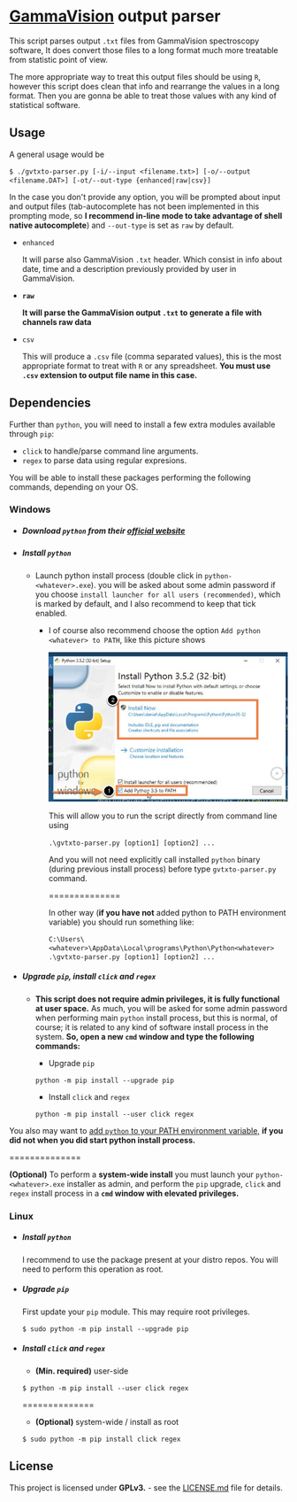 # [GammaVision](https://www.ortec-online.com/products/application-software/gammavision) output parser

This script parses output `.txt` files from GammaVision spectroscopy software, It does convert those files to a long format much more treatable from statistic point of view.

The more appropriate way to treat this output files should be using `R`, however this script does clean that info and rearrange the values in a long format. Then you are gonna be able to treat those values with any kind of statistical software.


## Usage
A general usage would be

```
$ ./gvtxto-parser.py [-i/--input <filename.txt>] [-o/--output <filename.DAT>] [-ot/--out-type {enhanced|raw|csv}]
```

In the case you don't provide any option, you will be prompted about input and output files (tab-autocomplete has not been implemented in this prompting mode, so **I recommend in-line mode to take advantage of shell native autocomplete**) and `--out-type` is set as `raw` by default.

  - `enhanced`

    It will parse also GammaVision `.txt` header. Which consist in info about date, time and a description previously provided by user in GammaVision.
  - **`raw`**

    **It will parse the GammaVision output `.txt` to generate a file with channels raw data**

  - `csv`

    This will produce a `.csv` file (comma separated values), this is the most appropriate format to treat with `R` or any spreadsheet. **You must use `.csv` extension to output file name in this case.**


## Dependencies
Further than `python`, you will need to install a few extra modules available through `pip`:

- `click` to handle/parse command line arguments.
- `regex` to parse data using regular expresions.

You will be able to install these packages performing the following commands, depending on your OS.

### Windows

- ##### Download `python` from their [official website](https://www.python.org/downloads/)

- ##### Install `python`

  - Launch python install process (double click in `python-<whatever>.exe`). you will be asked about some admin password if you choose `install launcher for all users (recommended)`, which is marked by default, and I also recommend to keep that tick enabled.

    - I of course also recommend choose the option `Add python <whatever> to PATH`, like this picture shows

      ![](python-examples/windows-setup.jpg)

      This will allow you to run the script directly from command line using

      `.\gvtxto-parser.py [option1] [option2] ...`

      And you will not need explicitly call installed `python` binary (during previous install process) before type `gvtxto-parser.py` command.

      ==============

      In other way (**if you have not** added python to PATH environment variable) you should run something like:

      ```
      C:\Users\<whatever>\AppData\Local\programs\Python\Python<whatever> .\gvtxto-parser.py [option1] [option2] ...
      ```




- ##### Upgrade `pip`, install `click` and `regex`

  - **This script does not require admin privileges, it is fully functional at user space.** As much, you will be asked for some admin password when performing main `python` install process, but this is normal, of course; it is related to any kind of software install process in the system. **So, open a new `cmd` window and type the following commands:**

    - Upgrade `pip`
    ```
    python -m pip install --upgrade pip
    ```
    - Install `click` and `regex`
    ```
    python -m pip install --user click regex
    ```

You also may want to [add `python` to your PATH environment variable,](https://www.pythoncentral.io/add-python-to-path-python-is-not-recognized-as-an-internal-or-external-command/) **if you did not when you did start python install process.**

==============

**(Optional)** To perform a **system-wide install** you must launch your `python-<whatever>.exe` installer as admin, and perform the `pip` upgrade, `click` and `regex` install process in a **`cmd` window with elevated privileges.**

### Linux
- ##### Install `python`
  I recommend to use the package present at your distro repos. You will need to perform this operation as root.
- ##### Upgrade `pip`
  First update your `pip` module. This may require root privileges.
  ```
  $ sudo python -m pip install --upgrade pip
  ```

- ##### Install `click` and `regex`
  - **(Min. required)** user-side
  ```
  $ python -m pip install --user click regex
  ```

  ==============
  - **(Optional)** system-wide / install as root
  ```
  $ sudo python -m pip install click regex
  ```


## License

This project is licensed under **GPLv3.** - see the [LICENSE.md](LICENSE.md) file for details.
